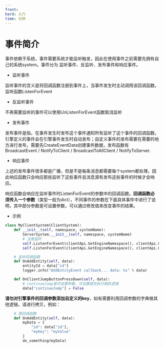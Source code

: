 ```yaml
---
front: 
hard: 入门
time: 分钟
---
```


# <span id="事件简介"></span>事件简介

事件依赖于系统，事件需要系统才能监听触发，因此在使用事件之前需要先拥有自己的系统system。事件分为 监听事件、反监听、发布事件和响应事件。

* 监听事件

监听事件的含义是将回调函数注册到事件上，当事件发生时主动调用该回调函数。监听函数ListenForEvent

* 反监听事件

不再需要监听的事件可以使用UnListenForEvent函数取消监听

* 发布事件

发布事件是指，在事件发生时发布这个事件通知所有监听了这个事件的回调函数。引擎定义的事件会在引擎事件发生时自动发布；自定义事件的发布需要在需要的地方进行发布，需要先CreateEventData创建事件数据，发布函数有BroadcastEvent / NotifyToClient / BroadcastToAllClient / NotifyToServer.

* 响应事件

上述的发布事件很多都是广播，但是不是每条消息都需要每个system都处理，因此响应函数只会响应那些监听了这些事件且消息源有发布这些事件的时候才会响应。

响应函数会响应在监听事件时ListenForEvent的参数中的回调函数。**回调函数必须传入一个参数**（类型一般为dict），不同事件的参数在下面具体事件中进行了说明，其中部分参数是可设置参数，可以通过修改值来改变事件的结果。

* 示例
```python
class MyClientSystem(ClientSystem):
	def __init__(self, namespace, systemName):
		ServerSystem.__init__(self, namespace, systemName)
        # 注册监听
		self.ListenForEvent(clientApi.GetEngineNamespace(), clientApi.GetEngineSystemName(), 'AddEntityEvent', self, self.OnAddEntity)
		self.ListenForEvent(clientApi.GetEngineNamespace(), clientApi.GetEngineSystemName(), 'ClientJumpButtonPressDownEvent', self, self.OnClientJumpButtonPressDown)

    # 监听回调函数
    def OnAddEntity(self, data):
    	entityId = data["id"]
    	logger.info("AddEntityEvent callback... data: %s" % data)

    def OnClientJumpButtonPressDown(self, data):
    	# continueJump是可设置参数，可设置是否执行跳跃逻辑
    	data["continueJump"] = False

```

**请勿对引擎事件的回调参数添加自定义的key**，如有需要利用回调参数的字典做其他逻辑，请进行拷贝，例如：
```python
	# 某回调函数
	def OnAddEntity(self, data):
    	myData = {
    	    "id": data["id"],
    	    "myKey": "myValue"
    	}
    	do_something(myData)
```


